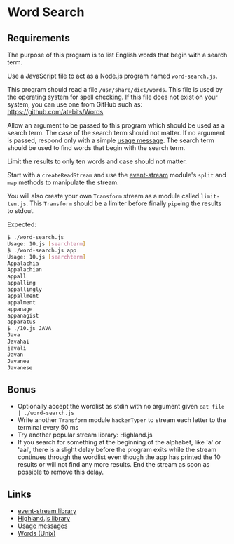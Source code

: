# Word Search

## Requirements

The purpose of this program is to list English words that begin with a search
term.

Use a JavaScript file to act as a Node.js program named `word-search.js`.

This program should read a file `/usr/share/dict/words`. This file is used by
the operating system for spell checking. If this file does not exist on your
system, you can use one from GitHub such as: https://github.com/atebits/Words

Allow an argument to be passed to this program which should be used as a search
term. The case of the search term should not matter. If no argument is passed,
respond only with a simple [usage message][usage]. The search term should be
used to find words that begin with the search term.

Limit the results to only ten words and case should not matter.

Start with a `createReadStream` and use the [event-stream][es] module's `split`
and `map` methods to manipulate the stream.

You will also create your own `Transform` stream as a module called
`limit-ten.js`. This `Transform` should be a limiter before finally `pipe`ing
the results to stdout.

Expected:

```bash
$ ./word-search.js
Usage: 10.js [searchterm]
$ ./word-search.js app
Usage: 10.js [searchterm]
Appalachia
Appalachian
appall
appalling
appallingly
appallment
appalment
appanage
appanagist
apparatus
$ ./10.js JAVA
Java
Javahai
javali
Javan
Javanee
Javanese
```

## Bonus

-   Optionally accept the wordlist as stdin with no argument given
    `cat file | ./word-search.js`
-   Write another `Transform` module `hackerTyper` to stream each letter to the
    terminal every 50 ms
-   Try another popular stream library: Highland.js
-   If you search for something at the beginning of the alphabet, like 'a' or
    'aal', there is a slight delay before the program exits while the stream
    continues through the wordlist even though the app has printed the 10
    results or will not find any more results. End the stream as soon as
    possible to remove this delay.

## Links

-   [event-stream library][es]
-   [Highland.js library][highland]
-   [Usage messages][usage]
-   [Words (Unix)][words]

[es]: https://github.com/dominictarr/event-stream
[highland]: http://highlandjs.org/
[usage]: https://en.wikipedia.org/wiki/Usage_message
[words]: https://en.wikipedia.org/wiki/Words_(Unix)
